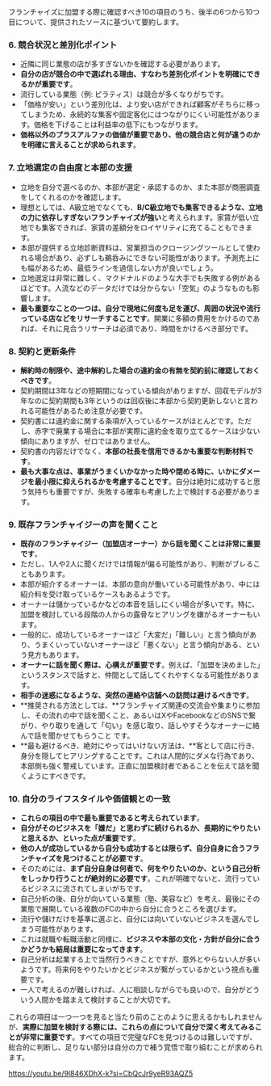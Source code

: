 フランチャイズに加盟する際に確認すべき10の項目のうち、後半の6つから10つ目について、提供されたソースに基づいて要約します。

### 6. 競合状況と差別化ポイント

- 近隣に同じ業態の店が多すぎないかを確認する必要があります。
- **自分の店が競合の中で選ばれる理由、すなわち差別化ポイントを明確にできるかが重要です**。
- 流行している業態（例: ピラティス）は競合が多くなりがちです。
- 「価格が安い」という差別化は、より安い店ができれば顧客がそちらに移ってしまうため、永続的な集客や固定客化にはつながりにくい可能性があります。価格を下げることは利益率の低下にもつながります。
- **価格以外のプラスアルファの価値が重要であり、他の競合店と何が違うのかを明確に言えることが求められます**。

### 7. 立地選定の自由度と本部の支援

- 立地を自分で選べるのか、本部が選定・承認するのか、また本部が商圏調査をしてくれるのかを確認します。
- 理想としては、A級立地でなくても、**B/C級立地でも集客できるような、立地の力に依存しすぎないフランチャイズが強い**と考えられます。家賃が低い立地でも集客できれば、家賃の差額分をロイヤリティに充てることもできます。
- 本部が提供する立地診断資料は、営業担当のクロージングツールとして使われる場合があり、必ずしも鵜呑みにできない可能性があります。予測売上にも幅があるため、最低ラインを過信しない方が良いでしょう。
- 立地選定は非常に難しく、マクドナルドのような大手でも失敗する例があるほどです。人流などのデータだけでは分からない「空気」のようなものも影響します。
- **最も重要なことの一つは、自分で現地に何度も足を運び、周囲の状況や流行っている店などをリサーチすることです**。開業に多額の費用をかけるのであれば、それに見合うリサーチは必須であり、時間をかけるべき部分です。

### 8. 契約と更新条件

- **解約時の制限や、途中解約した場合の違約金の有無を契約前に確認しておくべきです**。
- 契約期間は3年などの短期間になっている傾向がありますが、回収モデルが3年なのに契約期間も3年というのは回収後に本部から契約更新しないと言われる可能性があるため注意が必要です。
- 契約書には違約金に関する条項が入っているケースがほとんどです。ただし、赤字で廃業する場合に本部が実際に違約金を取り立てるケースは少ない傾向にありますが、ゼロではありません。
- 契約書の内容だけでなく、**本部の社長を信用できるかも重要な判断材料です**。
- **最も大事な点は、事業がうまくいかなかった時や閉める時に、いかにダメージを最小限に抑えられるかを考慮することです**。自分は絶対に成功すると思う気持ちも重要ですが、失敗する確率も考慮した上で検討する必要があります。

### 9. 既存フランチャイジーの声を聞くこと

- **既存のフランチャイジー（加盟店オーナー）から話を聞くことは非常に重要です**。
- ただし、1人や2人に聞くだけでは情報が偏る可能性があり、判断がブレることもあります。
- 本部が紹介するオーナーは、本部の意向が働いている可能性があり、中には紹介料を受け取っているケースもあるようです。
- オーナーは儲かっているかなどの本音を話しにくい場合が多いです。特に、加盟を検討している段階の人からの露骨なヒアリングを嫌がるオーナーもいます。
- 一般的に、成功しているオーナーほど「大変だ」「難しい」と言う傾向があり、うまくいっていないオーナーほど「悪くない」と言う傾向がある、という見方もあります。
- **オーナーに話を聞く際は、心構えが重要です**。例えば、「加盟を決めました」というスタンスで話すと、仲間として話してくれやすくなる可能性があります。
- **相手の迷惑になるような、突然の連絡や店舗への訪問は避けるべきです**。
- **推奨される方法としては、**フランチャイズ関連の交流会や集まりに参加し、その流れの中で話を聞くこと、あるいはXやFacebookなどのSNSで繋がり、やり取りを通して「匂い」を感じ取り、話しやすそうなオーナーに絡んで話を聞かせてもらうこと です。
- **最も避けるべき、絶対にやってはいけない方法は、**客として店に行き、身分を隠してヒアリングすることです。これは人間的にダメな行為であり、本部側も強く警戒しています。正直に加盟検討者であることを伝えて話を聞くようにすべきです。

### 10. 自分のライフスタイルや価値観との一致

- **これらの項目の中で最も重要であると考えられています**。
- **自分がそのビジネスを「嫌だ」と思わずに続けられるか、長期的にやりたいと思えるか、といった点が重要です**。
- **他の人が成功しているから自分も成功するとは限らず、自分自身に合うフランチャイズを見つけることが必要です**。
- そのためには、**まず自分自身は何者で、何をやりたいのか、という自己分析をしっかり行うことが絶対的に必要です**。これが明確でないと、流行っているビジネスに流されてしまいがちです。
- 自己分析の後、自分が向いている業態（塾、美容など）を考え、最後にその業態で展開している複数のFCの中から自分に合うところを選びます。
- 流行や儲けだけを基準に選ぶと、自分には向いていないビジネスを選んでしまう可能性があります。
- これは就職や転職活動と同様に、**ビジネスや本部の文化・方針が自分に合うかどうかも結局は重要になってきます**。
- 自己分析は起業する上で当然行うべきことですが、意外とやらない人が多いようです。将来何をやりたいかとビジネスが繋がっているかという視点も重要です。
- 一人で考えるのが難しければ、人に相談しながらでも良いので、自分がどういう人間かを踏まえて検討することが大切です。

これらの項目は一つ一つを見ると当たり前のことのように思えるかもしれませんが、**実際に加盟を検討する際には、これらの点について自分で深く考えてみることが非常に重要です**。すべての項目で完璧なFCを見つけるのは難しいですが、総合的に判断し、足りない部分は自分の力で補う覚悟で取り組むことが求められます。

https://youtu.be/9l846XDhX-k?si=CbQcJr9yeR93AQZ5